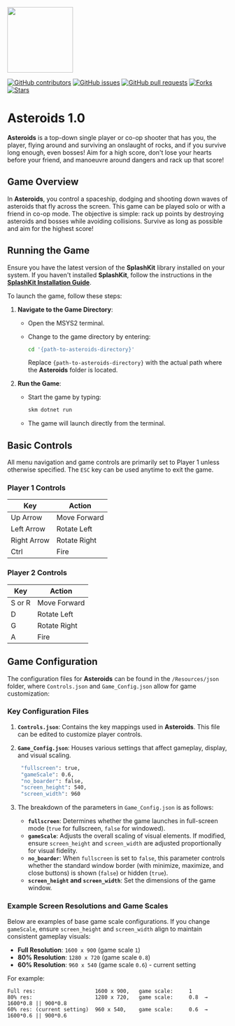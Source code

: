 <p align="left">
    <img width="150px" src="https://github.com/thoth-tech/.github/blob/main/images/splashkit.png"/>
</p>

[![GitHub contributors](https://img.shields.io/github/contributors/thoth-tech/Asteroids?label=Contributors&color=F5A623)](https://github.com/thoth-tech/Asteroids/graphs/contributors)
[![GitHub issues](https://img.shields.io/github/issues/thoth-tech/Asteroids?label=Issues&color=F5A623)](https://github.com/thoth-tech/Asteroids/issues)
[![GitHub pull requests](https://img.shields.io/github/issues-pr/thoth-tech/Asteroids?label=Pull%20Requests&color=F5A623)](https://github.com/thoth-tech/Asteroids/pulls)
[![Forks](https://img.shields.io/github/forks/thoth-tech/Asteroids?label=Forks&color=F5A623)](https://github.com/thoth-tech/Asteroids/network/members)
[![Stars](https://img.shields.io/github/stars/thoth-tech/Asteroids?label=Stars&color=F5A623)](https://github.com/thoth-tech/Asteroids/stargazers)

# Asteroids 1.0

**Asteroids** is a top-down single player or co-op shooter that has you, the player, flying around and surviving an onslaught of rocks, and if you survive long enough, even bosses! Aim for a high score, don't lose your hearts before your friend, and manoeuvre around dangers and rack up that score!

## Game Overview

In **Asteroids**, you control a spaceship, dodging and shooting down waves of asteroids that fly across the screen. This game can be played solo or with a friend in co-op mode. The objective is simple: rack up points by destroying asteroids and bosses while avoiding collisions. Survive as long as possible and aim for the highest score!

## Running the Game

Ensure you have the latest version of the **SplashKit** library installed on your system. If you haven't installed **SplashKit**, follow the instructions in the [**SplashKit Installation Guide**](https://splashkit.io/installation/).

To launch the game, follow these steps:

1. **Navigate to the Game Directory**:
   - Open the MSYS2 terminal.
   - Change to the game directory by entering:
  
     ```bash
     cd '{path-to-asteroids-directory}'
     ```

     Replace `{path-to-asteroids-directory}` with the actual path where the **Asteroids** folder is located.

2. **Run the Game**:
   - Start the game by typing:

     ```bash
     skm dotnet run
     ```

   - The game will launch directly from the terminal.

## Basic Controls

All menu navigation and game controls are primarily set to Player 1 unless otherwise specified. The `ESC` key can be used anytime to exit the game.

### Player 1 Controls

| Key         | Action        |
|-------------|---------------|
| Up Arrow    | Move Forward  |
| Left Arrow  | Rotate Left   |
| Right Arrow | Rotate Right  |
| Ctrl        | Fire          |

### Player 2 Controls

| Key      | Action        |
|----------|---------------|
| S or R   | Move Forward  |
| D        | Rotate Left   |
| G        | Rotate Right  |
| A        | Fire          |

## Game Configuration

The configuration files for **Asteroids** can be found in the `/Resources/json` folder, where `Controls.json` and `Game_Config.json` allow for game customization:

### Key Configuration Files

1. **`Controls.json`**: Contains the key mappings used in **Asteroids**. This file can be edited to customize player controls.

2. **`Game_Config.json`**: Houses various settings that affect gameplay, display, and visual scaling.

   ```bash
    "fullscreen": true,
    "gameScale": 0.6,
    "no_boarder": false,
    "screen_height": 540,
    "screen_width": 960
    ```

3. The breakdown of the parameters in `Game_Config.json` is as follows:

   - **`fullscreen`**: Determines whether the game launches in full-screen mode (`true` for fullscreen, `false` for windowed).
   - **`gameScale`**: Adjusts the overall scaling of visual elements. If modified, ensure `screen_height` and `screen_width` are adjusted proportionally for visual fidelity.
   - **`no_boarder`**: When `fullscreen` is set to `false`, this parameter controls whether the standard window border (with minimize, maximize, and close buttons) is shown (`false`) or hidden (`true`).
   - **`screen_height` and `screen_width`**: Set the dimensions of the game window.

### Example Screen Resolutions and Game Scales

Below are examples of base game scale configurations. If you change `gameScale`, ensure `screen_height` and `screen_width` align to maintain consistent gameplay visuals:

- **Full Resolution**: `1600 x 900` (game scale `1`)
- **80% Resolution**: `1280 x 720` (game scale `0.8`)
- **60% Resolution**: `960 x 540` (game scale `0.6`) - current setting

For example:

```plaintext
Full res:                   1600 x 900,   game scale:     1
80% res:                    1280 x 720,   game scale:     0.8  →   1600*0.8 || 900*0.8
60% res: (current setting)  960 x 540,    game scale:     0.6  →   1600*0.6 || 900*0.6
```
